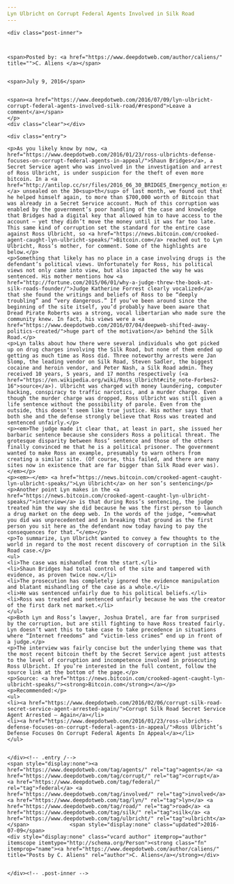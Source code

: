 ```yaml
---
Lyn Ulbricht on Corrupt Federal Agents Involved in Silk Road
---
```

<article class="post-listing post-14771 post type-post status-publish format-standard has-post-thumbnail hentry category-deepdot-news tag-agents tag-corrupt tag-federal tag-involved tag-lyn tag-road tag-silk tag-ulbricht">
    
    <div class="post-inner">
    
    
        
    <span>Posted by: <a href="https://www.deepdotweb.com/author/caliens/" title="">C. Aliens </a></span>
    
    
    <span>July 9, 2016</span>
    
    
    <span><a href="https://www.deepdotweb.com/2016/07/09/lyn-ulbricht-corrupt-federal-agents-involved-silk-road/#respond">Leave a comment</a></span>
    </p>
    <div class="clear"></div>
    
    <div class="entry">
    
    <p>As you likely know by now, <a href="https://www.deepdotweb.com/2016/01/23/ross-ulbrichts-defense-focuses-on-corrupt-federal-agents-in-appeal/">Shaun Bridges</a>, a Secret Service agent who was involved in the investigation and arrest of Ross Ulbricht, is under suspicion for the theft of even more bitcoin. In a <a href="http://antilop.cc/sr/files/2016_06_30_BRIDGES_Emergency_motion_exhibit_A.pdf">document,</a> unsealed on the 30<sup>th</sup> of last month, we found out that he helped himself again, to more than $700,000 worth of Bitcoin that was already in a Secret Service account. Much of this corruption was enabled by the government’s poor handling of the case and knowledge that Bridges had a digital key that allowed him to have access to the account – yet they didn’t move the money until it was far too late. This same kind of corruption set the standard for the entire case against Ross Ulbricht, so <a href="https://news.bitcoin.com/crooked-agent-caught-lyn-ulbricht-speaks/">Bitcoin.com</a> reached out to Lyn Ulbricht, Ross’s mother, for comment. Some of the highlights are below.</p>
    <p>Something that likely has no place in a case involving drugs is the defendant’s political views. Unfortunately for Ross, his political views not only came into view, but also impacted the way he was sentenced. His mother mentions how <a href="http://fortune.com/2015/06/01/why-a-judge-threw-the-book-at-silk-roads-founder/">Judge Katherine Forrest clearly vocalized</a> that she found the writings and beliefs of Ross to be “deeply troubling” and “very dangerous.” If you’ve been around since the beginning of the site itself, you’d probably have been aware that Dread Pirate Roberts was a strong, vocal libertarian who made sure the community knew. In fact, his views were a <a href="https://www.deepdotweb.com/2016/07/04/deepweb-shifted-away-politics-created/">huge part of the motivation</a> behind the Silk Road.</p>
    <p>Lyn talks about how there were several individuals who got picked up on drug charges involving the Silk Road, but none of them ended up getting as much time as Ross did. Three noteworthy arrests were Jan Slomp, the leading vendor on Silk Road, Steven Sadler, the biggest cocaine and heroin vendor, and Peter Nash, a Silk Road admin. They received 10 years, 5 years, and 17 months respectively (<a href="https://en.wikipedia.org/wiki/Ross_Ulbricht#cite_note-Forbes2-16">source</a>). Ulbricht was charged with money laundering, computer hacking, conspiracy to traffic narcotics, and a murder charge. Even though the murder charge was dropped, Ross Ulbricht was still given a life sentence without the possibility of parole. Even from the outside, this doesn’t seem like true justice. His mother says that both she and the defense strongly believe that Ross was treated and sentenced unfairly.</p>
    <p><em>The judge made it clear that, at least in part, she issued her barbaric sentence because she considers Ross a political threat. The grotesque disparity between Ross’ sentence and those of the others finally convinced me that he is a political prisoner. The government wanted to make Ross an example, presumably to warn others from creating a similar site. (Of course, this failed, and there are many sites now in existence that are far bigger than Silk Road ever was).</em></p>
    <p><em>–</em> <a href="https://news.bitcoin.com/crooked-agent-caught-lyn-ulbricht-speaks/">Lyn Ulbricht</a> on her son’s sentencing</p>
    <p>Another point Lyn makes in the <a href="https://news.bitcoin.com/crooked-agent-caught-lyn-ulbricht-speaks/">interview</a> is that during Ross’s sentencing, the judge treated him the way she did because he was the first person to launch a drug market on the deep web. In the words of the judge, “<em>what you did was unprecedented and in breaking that ground as the first person you sit here as the defendant now today having to pay the consequences for that.”</em></p>
    <p>To summarize, Lyn Ulbricht wanted to convey a few thoughts to the world in regard to the most recent discovery of corruption in the Silk Road case.</p>
    <ul>
    <li>The case was mishandled from the start.</li>
    <li>Shaun Bridges had total control of the site and tampered with evidence, as proven twice now.</li>
    <li>The prosecution has completely ignored the evidence manipulation and blatant mishandling of the case as a whole.</li>
    <li>He was sentenced unfairly due to his political beliefs.</li>
    <li>Ross was treated and sentenced unfairly because he was the creator of the first dark net market.</li>
    </ul>
    <p>Both Lyn and Ross’s lawyer, Joshua Dratel, are far from surprised by the corruption, but are still fighting to have Ross treated fairly. Lyn doesn’t want this to take case to take precedence in situations where “Internet freedoms” and “victim-less crimes” end up in front of a judge.</p>
    <p>The interview was fairly concise but the underlying theme was that the most recent bitcoin theft by the Secret Service agent just attests to the level of corruption and incompetence involved in prosecuting Ross Ulbricht. If you’re interested in the full content, follow the source link at the bottom of the page.</p>
    <p>Source: <a href="https://news.bitcoin.com/crooked-agent-caught-lyn-ulbricht-speaks/"><strong>Bitcoin.com</strong></a></p>
    <p>Recommended:</p>
    <ul>
    <li><a href="https://www.deepdotweb.com/2016/02/06/corrupt-silk-road-secret-service-agent-arrested-again/">Corrupt Silk Road Secret Service Agent Arrested – Again</a></li>
    <li><a href="https://www.deepdotweb.com/2016/01/23/ross-ulbrichts-defense-focuses-on-corrupt-federal-agents-in-appeal/">Ross Ulbricht’s Defense Focuses On Corrupt Federal Agents In Appeal</a></li>
    </ul>
    
    
    </div><!-- .entry /-->
    <span style="display:none"><a href="https://www.deepdotweb.com/tag/agents/" rel="tag">agents</a> <a href="https://www.deepdotweb.com/tag/corrupt/" rel="tag">corrupt</a> <a href="https://www.deepdotweb.com/tag/federal/" rel="tag">federal</a> <a href="https://www.deepdotweb.com/tag/involved/" rel="tag">involved</a> <a href="https://www.deepdotweb.com/tag/lyn/" rel="tag">lyn</a> <a href="https://www.deepdotweb.com/tag/road/" rel="tag">road</a> <a href="https://www.deepdotweb.com/tag/silk/" rel="tag">silk</a> <a href="https://www.deepdotweb.com/tag/ulbricht/" rel="tag">ulbricht</a></span>				<span style="display:none" class="updated">2016-07-09</span>
    <div style="display:none" class="vcard author" itemprop="author" itemscope itemtype="http://schema.org/Person"><strong class="fn" itemprop="name"><a href="https://www.deepdotweb.com/author/caliens/" title="Posts by C. Aliens" rel="author">C. Aliens</a></strong></div>
    
    
    </div><!-- .post-inner -->
</article><!-- .post-listing -->

